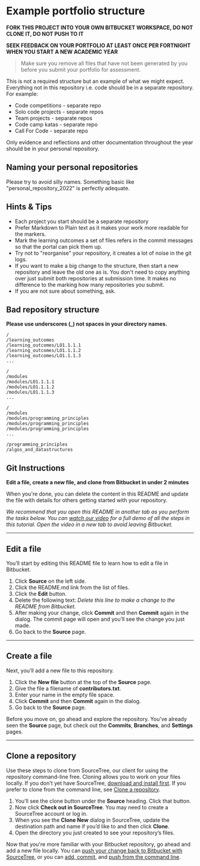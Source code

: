 # Example portfolio structure

**FORK THIS PROJECT INTO YOUR OWN BITBUCKET WORKSPACE, DO NOT CLONE IT, DO NOT PUSH TO IT**

**SEEK FEEDBACK ON YOUR PORTFOLIO AT LEAST ONCE PER FORTNIGHT WHEN YOU START A NEW ACADEMIC YEAR**

> Make sure you remove all files that have not been generated by you before you submit your portfolio for assessment.

This is not a required structure but an example of what we might expect.  Everything not in this repository i.e. code should be in a separate repository. For example:

* Code competitions - separate repo
* Solo code projects - separate repos
* Team projects - separate repos
* Code camp katas - separate repo
* Call For Code - separate repo

Only evidence and reflections and other documentation throughout the year should be in your personal repository.

## Naming your personal repositories

Please try to avoid silly names.  Something basic like "personal_repository_2022" is perfectly adequate.

## Hints & Tips

* Each project you start should be a separate repository
* Prefer Markdown to Plain text as it makes your work more readable for the markers.
* Mark the learning outcomes a set of files refers in the commit messages so that the portal can pick them up.
* Try not to "reorganise" your repository, it creates a lot of noise in the git logs.
* If you want to make a big change to the structure, then start a new repository and leave the old one as is.  You don't need to copy anything over just submit both repositories at submission time.  It makes no difference to the marking how many repositories you submit.
* If you are not sure about something, ask.

## Bad repository structure

**Please use underscores (_) not spaces in your directory names.**

```
/
/learning_outcomes
/learning_outcomes/LO1.1.1.1
/learning_outcomes/LO1.1.1.2
/learning_outcomes/LO1.1.1.3
...
```

```
/
/modules
/modules/LO1.1.1.1
/modules/LO1.1.1.2
/modules/LO1.1.1.3
...
```

```
/
/modules
/modules/programming_principles
/modules/programming_principles
/modules/programming_principles
...
```

```
/programming_principles
/algos_and_datastructures
```

## Git Instructions

**Edit a file, create a new file, and clone from Bitbucket in under 2 minutes**

When you're done, you can delete the content in this README and update the file with details for others getting started with your repository.

*We recommend that you open this README in another tab as you perform the tasks below. You can [watch our video](https://youtu.be/0ocf7u76WSo) for a full demo of all the steps in this tutorial. Open the video in a new tab to avoid leaving Bitbucket.*

---

## Edit a file

You’ll start by editing this README file to learn how to edit a file in Bitbucket.

1. Click **Source** on the left side.
2. Click the README.md link from the list of files.
3. Click the **Edit** button.
4. Delete the following text: *Delete this line to make a change to the README from Bitbucket.* 
5. After making your change, click **Commit** and then **Commit** again in the dialog. The commit page will open and you’ll see the change you just made.
6. Go back to the **Source** page.

---

## Create a file

Next, you’ll add a new file to this repository.

1. Click the **New file** button at the top of the **Source** page.
2. Give the file a filename of **contributors.txt**.
3. Enter your name in the empty file space.
4. Click **Commit** and then **Commit** again in the dialog.
5. Go back to the **Source** page.

Before you move on, go ahead and explore the repository. You've already seen the **Source** page, but check out the **Commits**, **Branches**, and **Settings** pages.

---

## Clone a repository

Use these steps to clone from SourceTree, our client for using the repository command-line free. Cloning allows you to work on your files locally. If you don't yet have SourceTree, [download and install first](https://www.sourcetreeapp.com/). If you prefer to clone from the command line, see [Clone a repository](https://confluence.atlassian.com/x/4whODQ).

1. You’ll see the clone button under the **Source** heading. Click that button.
2. Now click **Check out in SourceTree**. You may need to create a SourceTree account or log in.
3. When you see the **Clone New** dialog in SourceTree, update the destination path and name if you’d like to and then click **Clone**.
4. Open the directory you just created to see your repository’s files.

Now that you're more familiar with your Bitbucket repository, go ahead and add a new file locally. You can [push your change back to Bitbucket with SourceTree](https://confluence.atlassian.com/x/iqyBMg), or you can [add, commit,](https://confluence.atlassian.com/x/8QhODQ) and [push from the command line](https://confluence.atlassian.com/x/NQ0zDQ).
